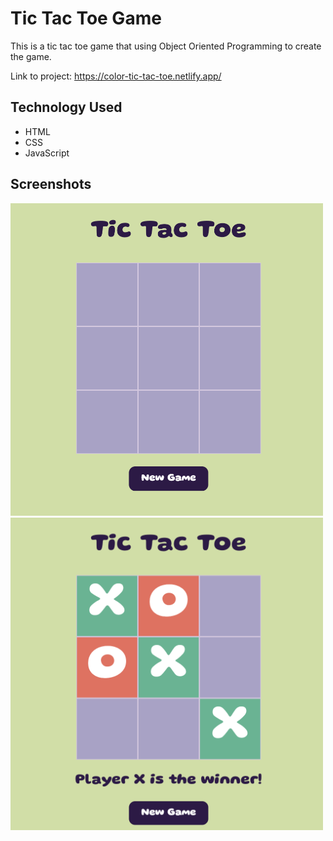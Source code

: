 # Tic Tac Toe Game

This is a tic tac toe game that using Object Oriented Programming to create the game.

Link to project: https://color-tic-tac-toe.netlify.app/

## Technology Used

- HTML
- CSS
- JavaScript

## Screenshots

  <img src="img/tic-tac-toe-empty.png" alt="Empty tic tac toe board" width="500" height="500"/>
  <img src="img/tic-tac-toe-filled.png" alt="Filled tic tac toe board" width="500" height="500"/>
